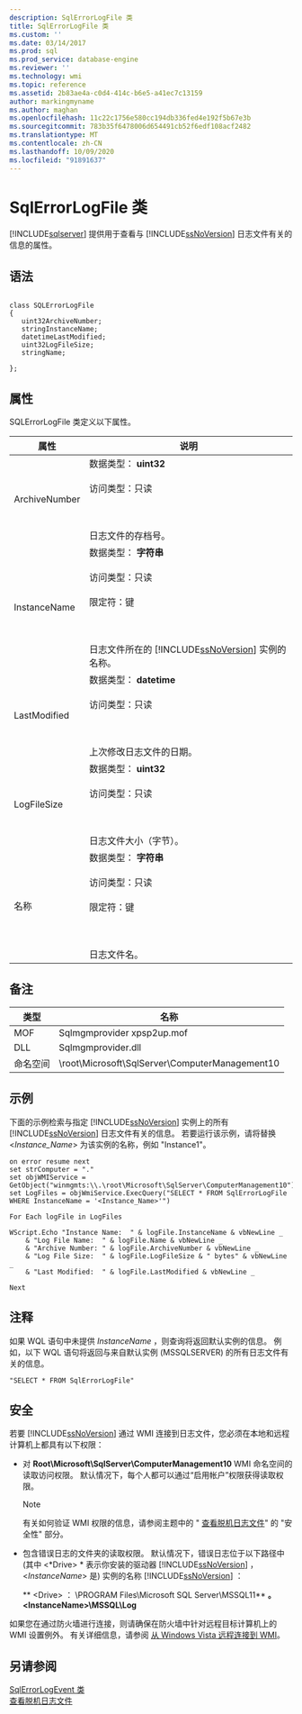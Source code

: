 ```yaml
---
description: SqlErrorLogFile 类
title: SqlErrorLogFile 类
ms.custom: ''
ms.date: 03/14/2017
ms.prod: sql
ms.prod_service: database-engine
ms.reviewer: ''
ms.technology: wmi
ms.topic: reference
ms.assetid: 2b83ae4a-c0d4-414c-b6e5-a41ec7c13159
author: markingmyname
ms.author: maghan
ms.openlocfilehash: 11c22c1756e580cc194db336fed4e192f5b67e3b
ms.sourcegitcommit: 783b35f6478006d654491cb52f6edf108acf2482
ms.translationtype: MT
ms.contentlocale: zh-CN
ms.lasthandoff: 10/09/2020
ms.locfileid: "91891637"
---
```

# <a name="sqlerrorlogfile-class"></a>SqlErrorLogFile 类
[!INCLUDE[sqlserver](../../includes/applies-to-version/sqlserver.md)]
  提供用于查看与 [!INCLUDE[ssNoVersion](../../includes/ssnoversion-md.md)] 日志文件有关的信息的属性。  
  
## <a name="syntax"></a>语法  
  
```  
  
class SQLErrorLogFile  
{  
   uint32ArchiveNumber;  
   stringInstanceName;  
   datetimeLastModified;  
   uint32LogFileSize;  
   stringName;  
  
};  
```  
  
## <a name="properties"></a>属性  
 SQLErrorLogFile 类定义以下属性。  
  
| 属性 | 说明 |
| -------- | ----------- |
|ArchiveNumber|数据类型： **uint32**<br /><br /> 访问类型：只读<br /><br /> <br /><br /> 日志文件的存档号。|  
|InstanceName|数据类型： **字符串**<br /><br /> 访问类型：只读<br /><br /> 限定符：键<br /><br /> <br /><br /> 日志文件所在的 [!INCLUDE[ssNoVersion](../../includes/ssnoversion-md.md)] 实例的名称。|  
|LastModified|数据类型： **datetime**<br /><br /> 访问类型：只读<br /><br /> <br /><br /> 上次修改日志文件的日期。|  
|LogFileSize|数据类型： **uint32**<br /><br /> 访问类型：只读<br /><br /> <br /><br /> 日志文件大小（字节）。|  
|名称|数据类型： **字符串**<br /><br /> 访问类型：只读<br /><br /> 限定符：键<br /><br /> <br /><br /> 日志文件名。|  
  
## <a name="remarks"></a>备注  
  
| 类型 | 名称 |
| ---- | ---- |
|MOF|Sqlmgmprovider xpsp2up.mof|  
|DLL|Sqlmgmprovider.dll|  
|命名空间|\root\Microsoft\SqlServer\ComputerManagement10|  
  
## <a name="example"></a>示例  
 下面的示例检索与指定 [!INCLUDE[ssNoVersion](../../includes/ssnoversion-md.md)] 实例上的所有 [!INCLUDE[ssNoVersion](../../includes/ssnoversion-md.md)] 日志文件有关的信息。 若要运行该示例，请将替换 \<*Instance_Name*> 为该实例的名称，例如 "Instance1"。  
  
```  
on error resume next  
set strComputer = "."  
set objWMIService = GetObject("winmgmts:\\.\root\Microsoft\SqlServer\ComputerManagement10")  
set LogFiles = objWmiService.ExecQuery("SELECT * FROM SqlErrorLogFile WHERE InstanceName = '<Instance_Name>'")  
  
For Each logFile in LogFiles  
  
WScript.Echo "Instance Name:  " & logFile.InstanceName & vbNewLine _  
    & "Log File Name:  " & logFile.Name & vbNewLine _  
    & "Archive Number: " & logFile.ArchiveNumber & vbNewLine _  
    & "Log File Size:  " & logFile.LogFileSize & " bytes" & vbNewLine _  
    & "Last Modified:  " & logFile.LastModified & vbNewLine _  
  
Next   
```  
  
## <a name="comments"></a>注释  
 如果 WQL 语句中未提供 *InstanceName* ，则查询将返回默认实例的信息。 例如，以下 WQL 语句将返回与来自默认实例 (MSSQLSERVER) 的所有日志文件有关的信息。  
  
```  
"SELECT * FROM SqlErrorLogFile"  
```  
  
## <a name="security"></a>安全  
 若要 [!INCLUDE[ssNoVersion](../../includes/ssnoversion-md.md)] 通过 WMI 连接到日志文件，您必须在本地和远程计算机上都具有以下权限：  
  
-   对 **Root\Microsoft\SqlServer\ComputerManagement10** WMI 命名空间的读取访问权限。 默认情况下，每个人都可以通过“启用帐户”权限获得读取权限。  
  
    > [!NOTE]  
    >  有关如何验证 WMI 权限的信息，请参阅主题中的 " [查看脱机日志文件](../../relational-databases/logs/view-offline-log-files.md)" 的 "安全性" 部分。  
  
-   包含错误日志的文件夹的读取权限。 默认情况下，错误日志位于以下路径中 (其中 \<*Drive> * 表示你安装的驱动器 [!INCLUDE[ssNoVersion](../../includes/ssnoversion-md.md)] ， \<*InstanceName*> 是) 实例的名称 [!INCLUDE[ssNoVersion](../../includes/ssnoversion-md.md)] ：  
  
     ** \<Drive> ： \PROGRAM Files\Microsoft SQL Server\MSSQL11** **。 \<InstanceName>\MSSQL\Log**  
  
 如果您在通过防火墙进行连接，则请确保在防火墙中针对远程目标计算机上的 WMI 设置例外。 有关详细信息，请参阅 [从 Windows Vista 远程连接到 WMI](/windows/win32/wmisdk/connecting-to-wmi-remotely-starting-with-vista)。  
  
## <a name="see-also"></a>另请参阅  
 [SqlErrorLogEvent 类](../../relational-databases/wmi-provider-configuration-classes/sqlerrorlogevent-class.md)   
 [查看脱机日志文件](../../relational-databases/logs/view-offline-log-files.md)  
  
